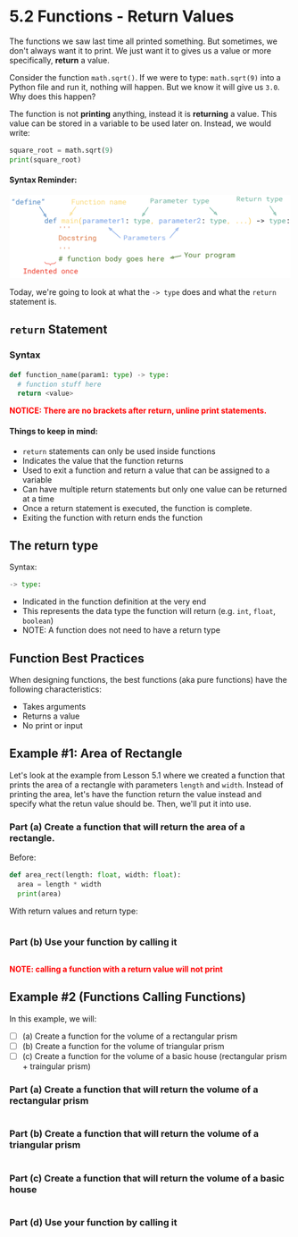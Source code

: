# 5.2 Functions - Return Values

The functions we saw last time all printed something. But sometimes, we don't always want it to print. We just want it to gives us a value or more specifically, **return** a value.

Consider the function `math.sqrt()`. If we were to type: `math.sqrt(9)` into a Python file and run it, nothing will happen. But we know it will give us `3.0`. Why does this happen?

The function is not **printing** anything, instead it is **returning** a value. This value can be stored in a variable to be used later on. Instead, we would write:
```python
square_root = math.sqrt(9)
print(square_root)
```

#### Syntax Reminder:
![syntax](function_syntax.png)

Today, we're going to look at what the `-> type` does and what the `return` statement is.

## `return` Statement
### Syntax
```python
def function_name(param1: type) -> type:
  # function stuff here
  return <value>
```
<span style="color:red">
<b>NOTICE: There are no brackets after return, unline print statements.</b>
</span>

#### Things to keep in mind:
* `return` statements can only be used inside functions
* Indicates the value that the function returns
* Used to exit a function and return a value that can be assigned to a variable
* Can have multiple return statements but only one value can be returned at a time
* Once a return statement is executed, the function is complete.
* Exiting the function with return ends the function

## The return type
Syntax:
```python
-> type:
```
* Indicated in the function definition at the very end
* This represents the data type the function will return (e.g. `int`, `float`, `boolean`)
* NOTE: A function does not need to have a return type

## Function Best Practices
When designing functions, the best functions (aka pure functions) have the following characteristics:
* Takes arguments
* Returns a value
* No print or input

## Example #1: Area of Rectangle
Let's look at the example from Lesson 5.1 where we created a function that prints the area of a rectangle with parameters `length` and `width`. Instead of printing the area, let's have the function return the value instead and specify what the retun value should be. Then, we'll put it into use.
### Part (a) Create a function that will return the area of a rectangle.

Before:
```python
def area_rect(length: float, width: float):
  area = length * width
  print(area)
```

With return values and return type:
```python

```

### Part (b) Use your function by calling it
```

```

<span style="color:red">
<b>NOTE: calling a function with a return value will not print</b>
</span>

## Example #2 (Functions Calling Functions)
In this example, we will:
- [ ] (a) Create a function for the volume of a rectangular prism
- [ ] (b) Create a function for the volume of triangular prism
- [ ] (c) Create a function for the volume of a basic house (rectangular prism + traingular prism)
### Part (a) Create a function that will return the volume of a rectangular prism
```python

```

### Part (b) Create a function that will return the volume of a triangular prism
```python

```

### Part (c) Create a function that will return the volume of a basic house
```python

```

### Part (d) Use your function by calling it